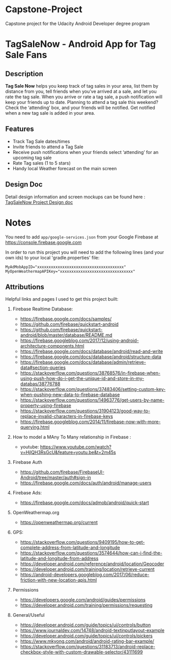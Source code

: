 # Capstone-Project
Capstone project for the Udacity Android Developer degree program

# TagSaleNow - Android App for Tag Sale Fans

## Description ##
**Tag Sale Now** helps you keep track of tag sales in your area, list them by distance from you, tell friends when you’ve arrived at a sale, and let you rate the tag sale. When you arrive or rate a tag sale, a push notification will keep your friends up to date. Planning to attend a tag sale this weekend? Check the ‘attending’ box, and your friends will be notified. Get notified when a new tag sale is added in your area.

## Features ##
  * Track Tag Sale dates/times
  * Invite friends to attend a Tag Sale
  * Receive push notifications when your friends select ‘attending’ for an upcoming tag sale
  * Rate Tag sales (1 to 5 stars)
  * Handy local Weather forecast on the main screen

## Design Doc ##
Detail design information and screen mockups can be found here : [TagSaleNow Project Design doc](TagSaleNow_ProjectDesign.pdf)


# Notes
 You need to add `app/google-services.json` from your Google Firebase at https://console.firebase.google.com
 
In order to run this project you will need to add the following lines (and your own ids) to your local 'gradle.properties' file:

`MyAdMobAppID="xxxxxxxxxxxxxxxxxxxxxxxxxxxxxxxxxxxxxx"`
`MyOpenWeathermapAPIKey="xxxxxxxxxxxxxxxxxxxxxxxxxxxxxxxx"`

## Attributions

Helpful links and pages I used to get this project built:

1. Firebase Realtime Database:

   + https://firebase.google.com/docs/samples/ 
   + https://github.com/firebase/quickstart-android 
   + https://github.com/firebase/quickstart-android/blob/master/database/README.md
   + https://firebase.googleblog.com/2017/12/using-android-architecture-components.html
   + https://firebase.google.com/docs/database/android/read-and-write
   + https://firebase.google.com/docs/database/android/structure-data
   + https://firebase.google.com/docs/database/admin/retrieve-data#section-queries
   + https://stackoverflow.com/questions/38768576/in-firebase-when-using-push-how-do-i-get-the-unique-id-and-store-in-my-databas/38776788
   + https://stackoverflow.com/questions/37483406/setting-custom-key-when-pushing-new-data-to-firebase-database
   + https://stackoverflow.com/questions/14963776/get-users-by-name-property-using-firebase
   + https://stackoverflow.com/questions/31904123/good-way-to-replace-invalid-characters-in-firebase-keys
   + https://firebase.googleblog.com/2014/11/firebase-now-with-more-querying.html

1. How to model a MAny To Many relationship in Firebase :

   + youtube: https://www.youtube.com/watch?v=HjlQH3RsGcU&feature=youtu.be&t=2m45s

1. Firebase Auth

   + https://github.com/firebase/FirebaseUI-Android/tree/master/auth#sign-in
   + https://firebase.google.com/docs/auth/android/manage-users

1. Firebase Ads:

   + https://firebase.google.com/docs/admob/android/quick-start

1. OpenWeathermap.org

   + https://openweathermap.org/current

1. GPS:

   + https://stackoverflow.com/questions/9409195/how-to-get-complete-address-from-latitude-and-longitude
   + https://stackoverflow.com/questions/3574644/how-can-i-find-the-latitude-and-longitude-from-address
   + https://developer.android.com/reference/android/location/Geocoder
   + https://developer.android.com/training/location/retrieve-current
   + https://android-developers.googleblog.com/2017/06/reduce-friction-with-new-location-apis.html

1. Permissions

   + https://developers.google.com/android/guides/permissions
   + https://developer.android.com/training/permissions/requesting

1. General/Useful

   + https://developer.android.com/guide/topics/ui/controls/button
   + https://www.journaldev.com/14748/android-textinputlayout-example
   + https://developer.android.com/guide/topics/ui/controls/pickers
   + https://www.mkyong.com/android/android-rating-bar-example/
   + https://stackoverflow.com/questions/31183713/android-replace-checkbox-style-with-custom-drawable-selector/43111699




